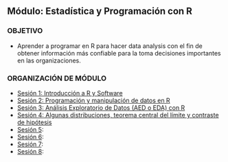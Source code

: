 ## Módulo: Estadística y Programación con R

### OBJETIVO 
 - Aprender a programar en R para hacer data analysis con el fin de obtener información más confiable para la toma decisiones importantes en las organizaciones.

 ### ORGANIZACIÓN DE MÓDULO 
 
 - [Sesión 1: Introducción a R y Software ](Sesion-01/Readme.md)  
 - [Sesión 2: Programación y manipulación de datos en R ](Sesion-02/Readme.md)  
 - [Sesión 3: Análisis Exploratorio de Datos (AED o EDA) con R](Sesion-03/Readme.md)
 - [Sesión 4: Algunas distribuciones, teorema central del límite y contraste de hipótesis](Sesion-04/Readme.md) 
 - [Sesión 5](Sesion-05/Readme.md): 
 - [Sesión 6](Sesion-06/Readme.md): 
 - [Sesión 7](): 
 - [Sesión 8]():


 

